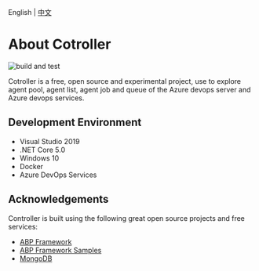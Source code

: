 English | [中文](README.zh-CN.md)

# About Cotroller

![build and test](https://github.com/niyw/cotroller/workflows/Cotroller-CI/badge.svg)

Cotroller is a free, open source and experimental project, use to explore agent pool, agent list, agent job and queue of the Azure devops server and Azure devops services.

## Development Environment
- Visual Studio 2019
- .NET Core 5.0
- Windows 10 
- Docker
- Azure DevOps Services

## Acknowledgements
Controller is built using the following great open source projects and free services:
- [ABP Framework](https://github.com/abpframework/abp)
- [ABP Framework Samples](https://github.com/abpframework/abp-samples)
- [MongoDB](https://github.com/mongodb)
